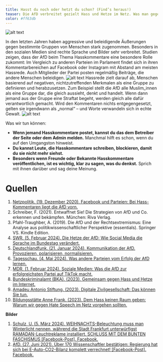 ```yaml
---
title: Hasst du noch oder hetzt du schon? (Find’s heraus!)
teaser: Die AfD verbreitet gezielt Hass und Hetze im Netz. Was man gegen Hassrede tun kann.
color: #ff63db
---
```


![alt text](images/Headlines/Headline_Hetze.png)

In den letzten Jahren haben aggressive und beleidigende Äußerungen gegen bestimmte Gruppen von Menschen stark zugenommen. Besonders in den sozialen Medien sind rechte Sprache und Bilder sehr verbreitet. 
Studien zeigen, dass der AfD beim Thema Hasskommentare eine besondere Rolle zukommt: Im Vergleich zu anderen Parteien im Parlament findet sich in ihren Kommentarbereichen auf Facebook oder Instagram mit Abstand am meisten Hassrede. Auch Mitglieder der Partei posten regelmäßig Beiträge, die andere Menschen beleidigen. 
![alt text](images/assets/hetzen1.png)
Hassrede zielt darauf ab, Menschen basierend auf negativen, nichtzutreffenden Merkmalen als eine Gruppe zu definieren und herabzusetzen. Zum Beispiel stellt die AfD alle Muslim_innen als eine Gruppe dar, die gleich aussieht, denkt und handelt. Wenn dann jemand aus der Gruppe eine Straftat begeht, werden gleich alle dafür verantwortlich gemacht. Wird den Kommentaren nichts entgegengesetzt, gelten sie irgendwann als „normal“ – und Worte verwandeln sich in echte Gewalt.
![alt text](images/assets/hetzen2.png)

Was wir tun können:

- **Wenn jemand Hasskommentare postet, kannst du das dem Betreiber der Seite oder dem Admin melden.** Manchmal hilft es schon, wenn du auf den Umgangston hinweist.
- **Du kannst Leute, die Hasskommentare schreiben, blockieren, damit du sie nicht mehr siehst.**
- **Besonders wenn Freunde oder Bekannte Hasskommentare veröffentlichen, ist es wichtig, klar zu sagen, was du denkst.** Sprich mit ihnen darüber und sag deine Meinung.

# Quellen

1. [Netzpolitik. (19. Dezember 2020). Facebook und Parteien: Bei Hass-Kommentaren liegt die AfD vorn.](https://netzpolitik.org/2020/facebook-und-parteien-bei-hass-kommentaren-liegt-die-afd-vorn/)
2. Schreiber, F. (2021). Entwaffnet Sie! Die Strategien von AfD und Co. erkennen und bekämpfen. München: Riva Verlag.
3. Pfahl-Traughber, A. (2019). Die AfD und der Rechtsextremismus: Eine Analyse aus politikwissenschaftlicher Perspektive (essentials). Springer VS. Kindle Edition.
4. [SWR. (5. Februar 2024). Die Hetze der AfD: Wie Social Media die Sprache im Bundestag verändert.](https://www.swr.de/swrkultur/leben-und-gesellschaft/die-hetze-der-afd-wie-social-media-die-sprache-im-bundestag-veraendert-100.html)
5. [Deutschlandfunk. (21. Januar 2024). Kommunikation der AfD. Provozieren, polarisieren, normalisieren.](https://www.deutschlandfunk.de/kommunikationsstrategien-rhetorik-afd-neue-rechte-100.html)
6. [Tagesschau. (4. Mai 2024). Was andere Parteien vom Erfolg der AfD lernen.](https://www.tagesschau.de/inland/gesellschaft/rechtsextremismus-jugendliche-100.html)
7. [MDR. (1. Februar 2024). Soziale Medien: Was die AfD zur erfolgreichsten Partei auf TikTok macht.](https://www.mdr.de/nachrichten/deutschland/politik/afd-erfolg-tiktok-100.html)
8. [Bundeskriminalamt (BKA). (2023). Gemeinsam gegen Hass und Hetze im Internet.](https://www.bka.de/DE/KontaktAufnehmen/HinweisGeben/MeldestelleHetzeImInternet/meldestelle_node.html)
9. [Amadeu Antonio Stiftung. (2023). Digitale Zivilgesellschaft: Das können Sie tun.](https://www.amadeu-antonio-stiftung.de/digitale-zivilgesellschaft/das-koennen-sie-tun/)
10. [Bildungsstätte Anne Frank. (2023). Dem Hass keinen Raum geben: Warum wir gegen Hate Speech im Netz vorgehen sollten.](https://www.bs-anne-frank.de/fileadmin/content/Projekte/Dem_Hass/Dem_Hass_Flyer.pdf)

**Bilder**

1. [Schulz, U. (5. März 2024). WEIHNACHTS-Beleuchtung muss man Winterlicht nennen, während die Stadt Frankfurt unterwürfigst RAMADAN-Leuchtreklame installiert. SCHLUSS MIT DEM BUNTEN FASCHISMUS [Facebook-Post]. Facebook.](https://www.facebook.com/photo/?fbid=786890103295055&set=a.650782263572507)
2. [AfD. (27. Juni 2021). Über 170 Wissenschaftler bestätigen: Regierung hat sich bei E-Auto-CO2-Bilanz komplett verrechnet! [Facebook-Post]. Facebook.](https://www.facebook.com/alternativefuerde/photos/a.542889462408064/4406280496068922/?type=3&locale=ms_MY&_rdr)

